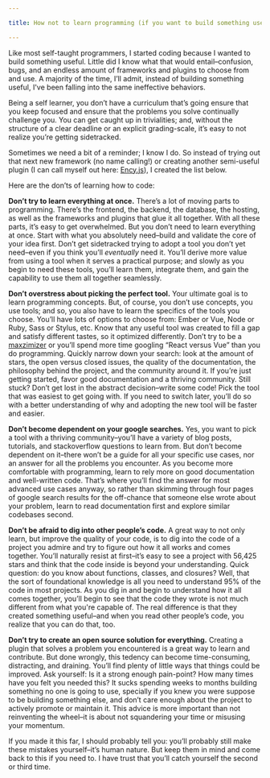 ```yaml
---

title: How not to learn programming (if you want to build something useful)

---
```


Like most self-taught programmers, I started coding because I wanted to build something useful. Little did I know what that would entail–confusion, bugs, and an endless amount of frameworks and plugins to choose from and use. A majority of the time, I’ll admit, instead of building something useful, I've been falling into the same ineffective behaviors.

Being a self learner, you don’t have a curriculum that’s going ensure that you keep focused and ensure that the problems you solve continually challenge you. You can get caught up in trivialities; and, without the structure of a clear deadline or an explicit grading-scale, it’s easy to not realize you’re getting sidetracked.

Sometimes we need a bit of a reminder; I know I do. So instead of trying out that next new framework (no name calling!) or creating another semi-useful plugin (I can call myself out here: [Ency.js](https://github.com/encyjs/ency)), I created the list below. 

Here are the don’ts of learning how to code:

**Don’t try to learn everything at once.** There’s a lot of moving parts to programming. There’s the frontend, the backend, the database, the hosting, as well as the frameworks and plugins that glue it all together. With all these parts, it’s easy to get overwhelmed. But you don’t need to learn everything at once. Start with what you absolutely need–build and validate the core of your idea first. Don’t get sidetracked trying to adopt a tool you don’t yet need–even if you think you’ll *eventually* need it. You’ll derive more value from using a tool when it serves a practical purpose; and slowly as you begin to need these tools, you’ll learn them, integrate them, and gain the capability to use them all together seamlessly. 

**Don’t overstress about picking the perfect tool.** Your ultimate goal is to learn programming concepts. But, of course, you don’t use concepts, you use tools; and so, you also have to learn the specifics of the tools you choose. You’ll have lots of options to choose from: Ember or Vue, Node or Ruby, Sass or Stylus, etc. Know that any useful tool was created to fill a gap and satisfy different tastes, so it optimized differently. Don’t try to be a [maxzimizer](https://en.wikipedia.org/wiki/The_Paradox_of_Choice) or you’ll spend more time googling “React versus Vue” than you do programming. Quickly narrow down your search: look at the amount of stars, the open versus closed issues, the quality of the documentation, the philosophy behind the project, and the community around it. If you’re just getting started, favor good documentation and a thriving community. Still stuck? Don’t get lost in the abstract decision–write some code! Pick the tool that was easiest to get going with. If you need to switch later, you’ll do so with a better understanding of why and adopting the new tool will be faster and easier. 

**Don’t become dependent on your google searches.** Yes, you want to pick a tool with a thriving community–you’ll have a variety of blog posts, tutorials, and stackoverflow questions to learn from. But don’t become dependent on it–there won’t be a guide for all your specific use cases, nor an answer for all the problems you encounter. As you become more comfortable with programming, learn to rely more on good documentation and well-written code. That’s where you’ll find the answer for most advanced use cases anyway, so rather than skimming through four pages of google search results for the off-chance that someone else wrote about your problem, learn to read documentation first and explore similar codebases second. 

**Don’t be afraid to dig into other people’s code.** A great way to not only learn, but improve the quality of your code, is to dig into the code of a project you admire and try to figure out how it all works and comes together. You’ll naturally resist at first–it’s easy to see a project with 56,425 stars and think that the code inside is beyond your understanding. Quick question: do you know about functions, classes, and closures? Well, that the sort of foundational knowledge is all you need to understand 95% of the code in most projects. As you dig in and begin to understand how it all comes together, you’ll begin to see that the code they wrote is not much different from what you're capable of. The real difference is that they created something useful–and when you read other people’s code, you realize that you can do that, too. 

**Don’t try to create an open source solution for everything.** Creating a plugin that solves a problem you encountered is a great way to learn and contribute. But done wrongly, this tedency can become time-consuming, distracting, and draining. You’ll find plenty of little ways that things could be improved. Ask yourself: Is it a strong enough pain-point? How many times have you felt you needed this? It sucks spending weeks to months building something no one is going to use, specially if you knew you were suppose to be building something else, and don’t care enough about the project to actively promote or  maintain it. This advice is more important than not reinventing the wheel–it is about not squandering your time or misusing your momentum. 

If you made it this far, I should probably tell you: you’ll probably still make these mistakes yourself–it’s human nature. But keep them in mind and come back to this if you need to. I have trust that you’ll catch yourself the second or third time.
